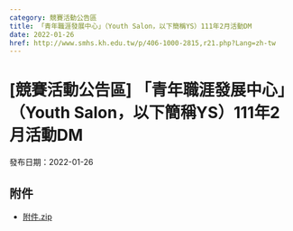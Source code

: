 ```yaml
---
category: 競賽活動公告區
title: 「青年職涯發展中心」（Youth Salon，以下簡稱YS）111年2月活動DM
date: 2022-01-26
href: http://www.smhs.kh.edu.tw/p/406-1000-2815,r21.php?Lang=zh-tw
---
```


# [競賽活動公告區] 「青年職涯發展中心」（Youth Salon，以下簡稱YS）111年2月活動DM

發布日期：2022-01-26



## 附件

- [附件.zip](https://www.smhs.kh.edu.tw/app/index.php?Action=downloadfile&file=WVhSMFlXTm9Mekl2Y0hSaFh6STFNVFpmTkRjME56UTNOVjg0TURZeU5TNTZhWEE9&fname=DGGGROTSYWQO41XX50LKSWHGRK30OOLKDGUWTSKK4125MLVWKPROVTPOUSSSPKPO)
